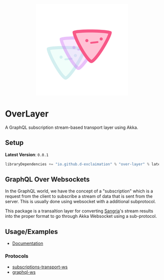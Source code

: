 <p align="center">
<img src="./over-layer.png" width="300"/>
</p>
<p align="center"> <h1>OverLayer</h1></p>


A GraphQL subscription stream-based transport layer using Akka.

## Setup

**Latest Version**: `0.0.1`

```sbt
libraryDependencies += "io.github.d-exclaimation" % "over-layer" % latestVersion
```

## GraphQL Over Websockets

In the GraphQL world, we have the concept of a "subscription" which is a request from the client to subscribe a stream of data that is sent from the server. This is usually done using websocket with a additional subprotocol.

This package is a transaltion layer for converting [Sangria](https://github.com/sangria-graphql/sangria-akka-streams)'s stream results into the proper format to go through Akka Websocket using a sub-protocol.

## Usage/Examples

- [Documentation](/)
### Protocols
- [subscriptions-transport-ws](https://github.com/apollographql/subscriptions-transport-ws/blob/master/PROTOCOL.md)
- [graphql-ws](https://github.com/enisdenjo/graphql-ws/blob/master/PROTOCOL.md)

 

